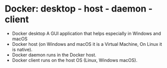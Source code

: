 # Docker: desktop - host - daemon - client


* Docker desktop A GUI application that helps especially in Windows and macOS
* Docker host (on Windows and macOS it is a Virtual Machine, On Linux it is native).
* Docker daemon runs in the Docker host.
* Docker client runs on the host OS (Linux, Windows macOS).



